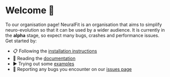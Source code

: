 # Welcome 👋
To our organisation page! NeuralFit is an organisation that aims to simplify neuro-evolution so that it can be used by a wider audience. It is currently in the **alpha** stage, so expect many bugs, crashes and performance issues. Get started by:

 - :clipboard: Following the [installation instructions](https://neuralfit.net/installation/)
 - :green_book: Reading the [documentation](https://neuralfit.net/documentation/)
 - :arrow_forward: Trying out some [examples](https://neuralfit.net/examples/)
 - :bug: Reporting any bugs you encounter on our [issues page](https://github.com/neural-fit/neuralfit/issues)
